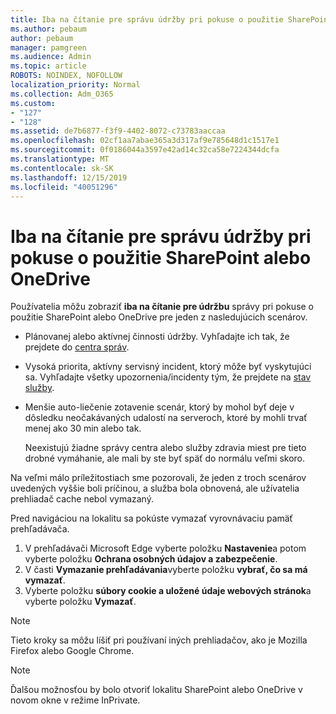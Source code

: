 ```yaml
---
title: Iba na čítanie pre správu údržby pri pokuse o použitie SharePoint alebo OneDrive
ms.author: pebaum
author: pebaum
manager: pamgreen
ms.audience: Admin
ms.topic: article
ROBOTS: NOINDEX, NOFOLLOW
localization_priority: Normal
ms.collection: Adm_O365
ms.custom:
- "127"
- "128"
ms.assetid: de7b6877-f3f9-4402-8072-c73783aaccaa
ms.openlocfilehash: 02cf1aa7abae365a3d317af9e785648d1c1517e1
ms.sourcegitcommit: 0f0186044a3597e42ad14c32ca58e7224344dcfa
ms.translationtype: MT
ms.contentlocale: sk-SK
ms.lasthandoff: 12/15/2019
ms.locfileid: "40051296"
---
```

# <a name="read-only-for-maintenance-message-when-attempting-to-use-sharepoint-or-onedrive"></a>Iba na čítanie pre správu údržby pri pokuse o použitie SharePoint alebo OneDrive

Používatelia môžu zobraziť **iba na čítanie pre údržbu** správy pri pokuse o použitie SharePoint alebo OneDrive pre jeden z nasledujúcich scenárov. 

-   Plánovanej alebo aktívnej činnosti údržby.  Vyhľadajte ich tak, že prejdete do [centra správ](https://portal.office.com/adminportal/home#/messagecenter).
-   Vysoká priorita, aktívny servisný incident, ktorý môže byť vyskytujúci sa. Vyhľadajte všetky upozornenia/incidenty tým, že prejdete na [stav služby](https://portal.office.com/adminportal/home#/servicehealth).
-   Menšie auto-liečenie zotavenie scenár, ktorý by mohol byť deje v dôsledku neočakávaných udalostí na serveroch, ktoré by mohli trvať menej ako 30 min alebo tak. 
    
    Neexistujú žiadne správy centra alebo služby zdravia miest pre tieto drobné vymáhanie, ale mali by ste byť späť do normálu veľmi skoro.

Na veľmi málo príležitostiach sme pozorovali, že jeden z troch scenárov uvedených vyššie boli príčinou, a služba bola obnovená, ale užívatelia prehliadač cache nebol vymazaný.

Pred navigáciou na lokalitu sa pokúste vymazať vyrovnávaciu pamäť prehľadávača.

1. V prehľadávači Microsoft Edge vyberte položku **Nastavenie**a potom vyberte položku **Ochrana osobných údajov a zabezpečenie**.
2. V časti **Vymazanie prehľadávania**vyberte položku **vybrať, čo sa má vymazať**.
3. Vyberte položku **súbory cookie a uložené údaje webových stránok**a vyberte položku **Vymazať**.

>[!Note] 
> Tieto kroky sa môžu líšiť pri používaní iných prehliadačov, ako je Mozilla Firefox alebo Google Chrome.

>[!Note] 
> Ďalšou možnosťou by bolo otvoriť lokalitu SharePoint alebo OneDrive v novom okne v režime InPrivate.